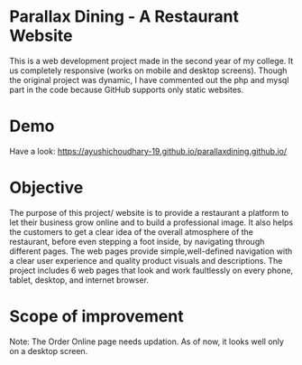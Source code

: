 # Parallax Dining - A Restaurant Website
This is a web development project made in the second year of my college. It us completely responsive (works on mobile and desktop screens). Though the original project was dynamic, I have commented out the php and mysql part in the code because GitHub supports only static websites.

# Demo 
Have a look: https://ayushichoudhary-19.github.io/parallaxdining.github.io/

# Objective
The purpose of this project/ website is to provide a restaurant a platform to let their business grow
online and to build a professional image. It also helps the customers to get a clear idea of the
overall atmosphere of the restaurant, before even stepping a foot inside, by navigating through
different pages. The web pages provide simple,well-defined navigation with a clear user experience
and quality product visuals and descriptions. The project includes 6 web pages that look and work
faultlessly on every phone, tablet, desktop, and internet browser.


# Scope of improvement 
Note: The Order Online page needs updation. As of now, it looks well only on a desktop screen. 


